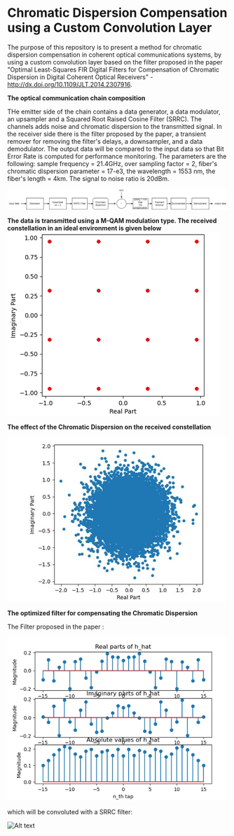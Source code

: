 # Chromatic Dispersion Compensation using a Custom Convolution Layer

The purpose of this repository is to present a method for chromatic dispersion compensation in coherent optical communications systems, by using a custom convolution layer based on the filter proposed in the paper "Optimal Least-Squares FIR Digital Filters for Compensation of Chromatic Dispersion in Digital Coherent Optical Receivers" -  http://dx.doi.org/10.1109/JLT.2014.2307916.

**The optical communication chain composition**

THe emitter side of the chain contains a data generator, a data modulator, an upsampler and a Squared Root Raised Cosine Filter (SRRC). The channels adds noise and chromatic dispersion to the transmitted signal. In the receiver side there is the filter proposed by the paper, a transient remover for removing the filter's delays, a downsampler, and a data demodulator. The output data will be compared to the input data so that Bit Error Rate is computed for performance monitoring. The parameters are the following: sample frequency = 21.4GHz, over sampling factor = 2, fiber's chromatic dispersion parameter = 17-e3, the wavelength = 1553 nm, the fiber's length = 4km. The signal to noise ratio is 20dBm.  

![Alt text](image.png)

**The data is transmitted using a M-QAM modulation type. The received constellation in an ideal environment is given below** 
![Alt text](image-3.png)

**The effect of the Chromatic Dispersion on the received constellation**

![Alt text](image-2.png)


**The optimized filter for compensating the Chromatic Dispersion**
 
 The Filter proposed in the paper :

![Alt text](image-1.png)


which will be convoluted with a SRRC filter:

![Alt text](image-4.png)
